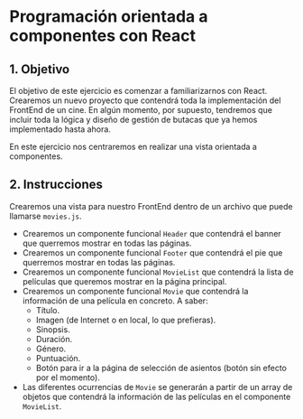 # Programación orientada a componentes con React

## 1. Objetivo
El objetivo de este ejercicio es comenzar a familiarizarnos con React. Crearemos un nuevo proyecto que contendrá toda la implementación del FrontEnd de un cine.
En algún momento, por supuesto, tendremos que incluir toda la lógica y diseño de gestión de butacas que ya hemos implementado hasta ahora.

En este ejercicio nos centraremos en realizar una vista orientada a componentes.

## 2. Instrucciones
Crearemos una vista para nuestro FrontEnd dentro de un archivo que puede llamarse ``movies.js``.

- Crearemos un componente funcional ``Header`` que contendrá el banner que querremos mostrar en todas las páginas.
- Crearemos un componente funcional ``Footer`` que contendrá el pie que querremos mostrar en todas las páginas.
- Crearemos un componente funcional ``MovieList`` que contendrá la lista de películas que queremos mostrar en la página principal.
- Crearemos un componente funcional ``Movie`` que contendrá la información de una película en concreto. A saber:
    - Título.
    - Imagen (de Internet o en local, lo que prefieras).
    - Sinopsis.
    - Duración.
    - Género.
    - Puntuación.
    - Botón para ir a la página de selección de asientos (botón sin efecto por el momento).
- Las diferentes ocurrencias de ``Movie`` se generarán a partir de un array de objetos que contendrá la información de las películas en el componente ``MovieList``.
